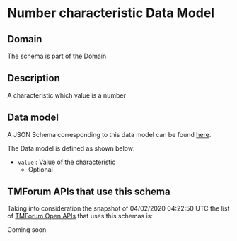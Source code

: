 # Number characteristic Data Model

## Domain

The  schema is part of the  Domain

## Description

A characteristic which value is a number

## Data model

A JSON Schema corresponding to this data model can be found
[here](https://github.com/tmforum-rand/schemas/blob/candidates/Common/NumberCharacteristic.schema.json).

The Data model is defined as shown below:
- `value` : Value of the characteristic
  - Optional




## TMForum APIs that use this schema

Taking into consideration the snapshot of 04/02/2020 04:22:50 UTC the list of [TMForum Open APIs](https://www.tmforum.org/open-apis/) that uses this schemas is:

Coming soon